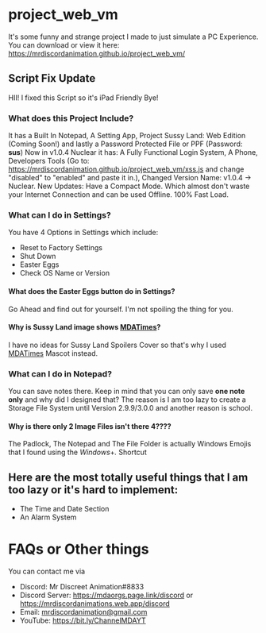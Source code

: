 # project_web_vm
It's some funny and strange project I made to just simulate a PC Experience.
You can download or view it here: https://mrdiscordanimation.github.io/project_web_vm/
## Script Fix Update
HII! I fixed this Script so it's iPad Friendly Bye!
### What does this Project Include?
It has a Built In Notepad, A Setting App, Project Sussy Land: Web Edition (Coming Soon!) and lastly a Password Protected File or PPF (Password: **sus**)
Now in v1.0.4 Nuclear it has: A Fully Functional Login System, A Phone, Developers Tools (Go to: https://mrdiscordanimation.github.io/project_web_vm/xss.js and change "disabled" to "enabled" and paste it in.), Changed Version Name: v1.0.4 -> Nuclear.
New Updates: Have a Compact Mode. Which almost don't waste your Internet Connection and can be used Offline. 100% Fast Load.
### What can I do in Settings?
You have 4 Options in Settings which include:
- Reset to Factory Settings
- Shut Down
- Easter Eggs
- Check OS Name or Version
#### What does the Easter Eggs button do in Settings?
Go Ahead and find out for yourself. I'm not spoiling the thing for you.
#### Why is Sussy Land image shows [MDATimes](https://cdn.mrdiscord.repl.co/mdatimes.html)?
I have no ideas for Sussy Land Spoilers Cover so that's why I used [MDATimes](https://cdn.mrdiscord.repl.co/mdatimes.html) Mascot instead.
### What can I do in Notepad?
You can save notes there. Keep in mind that you can only save **one note only** and why did I designed that?
The reason is I am too lazy to create a Storage File System until Version 2.9.9/3.0.0 and another reason is school.
#### Why is there only 2 Image Files isn't there 4????
The Padlock, The Notepad and The File Folder is actually Windows Emojis that I found using the *Windows*+*.* Shortcut

## Here are the most totally useful things that I am too lazy or it's hard to implement:
- The Time and Date Section
- An Alarm System

# FAQs or Other things
You can contact me via
- Discord: Mr Discreet Animation#8833
- Discord Server: https://mdaorgs.page.link/discord or https://mrdiscordanimations.web.app/discord
- Email: mrdiscordanimation@gmail.com
- YouTube: https://bit.ly/ChannelMDAYT
